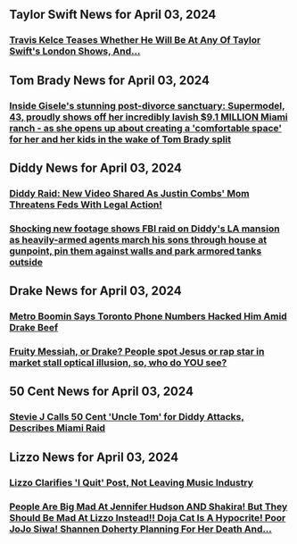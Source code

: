 ## Taylor Swift News for April 03, 2024

### [Travis Kelce Teases Whether He Will Be At Any Of Taylor Swift's London Shows, And...](https://perezhilton.com/travis-kelce-taylor-swift-london-shows-tease/)


## Tom Brady News for April 03, 2024

### [	Inside Gisele's stunning post-divorce sanctuary: Supermodel, 43, proudly shows off her incredibly lavish $9.1 MILLION Miami ranch - as she opens up about creating a 'comfortable space' for her and her kids in the wake of Tom Brady split](	https://www.dailymail.co.uk/femail/article-13264487/gisele-shows-florida-ranch-estate-tom-brady-split.html?ns_mchannel=rss&amp;ito=1490&amp;ns_campaign=1490)

### [      ](      )


## Diddy News for April 03, 2024

### [Diddy Raid: New Video Shared As Justin Combs' Mom Threatens Feds With Legal Action!](https://perezhilton.com/justin-combs-mom-threatens-feds-with-legal-action-diddy-raid-new-video/)

### [	Shocking new footage shows FBI raid on Diddy's LA mansion as heavily-armed agents march his sons through house at gunpoint, pin them against walls and park armored tanks outside](	https://www.dailymail.co.uk/news/article-13264925/new-footage-FBI-raid-Diddy-mansion.html?ns_mchannel=rss&amp;ito=1490&amp;ns_campaign=1490)


## Drake News for April 03, 2024

### [Metro Boomin Says Toronto Phone Numbers Hacked Him Amid Drake Beef](https://www.tmz.com/2024/04/02/metro-boomin-drake-beef-toronto-icloud-hack-future-we-dont-trust-you/)

### [	Fruity Messiah, or Drake? People spot Jesus or rap star in market stall optical illusion, so, who do YOU see?](	https://www.dailymail.co.uk/femail/article-13263833/Fruity-Messiah-Drake-People-spot-Jesus-rap-star-market-stall-optical-illusion-see.html?ns_mchannel=rss&amp;ito=1490&amp;ns_campaign=1490)

### [<![CDATA[Forget Rap Beef — Who Wears the Style Crown, Drake or Kendrick Lamar?]]>](https://www.highsnobiety.com/p/who-is-the-best-dressed-rapper-drake-kendrick-lamar/)


## 50 Cent News for April 03, 2024

### [Stevie J Calls 50 Cent 'Uncle Tom' for Diddy Attacks, Describes Miami Raid](https://www.tmz.com/2024/04/02/stevie-j-diddy-federal-raids-investigation-50-cent-uncle-tom/)


## Lizzo News for April 03, 2024

### [Lizzo Clarifies 'I Quit' Post, Not Leaving Music Industry](https://www.tmz.com/2024/04/02/lizzo-clarify-quit-post-not-leave-music-industry/)

### [People Are Big Mad At Jennifer Hudson AND Shakira! But They Should Be Mad At Lizzo Instead!! Doja Cat Is A Hypocrite! Poor JoJo Siwa! Shannen Doherty Planning For Her Death And...](https://perezhilton.com/people-are-big-mad-at-jennifer-hudson-and-shakira-but-they-should-be-mad-at-lizzo-instead-doja-cat-is-a-hypocrite-poor-jojo-siwa-shannen-doherty-planning-for-her-death-and/)
